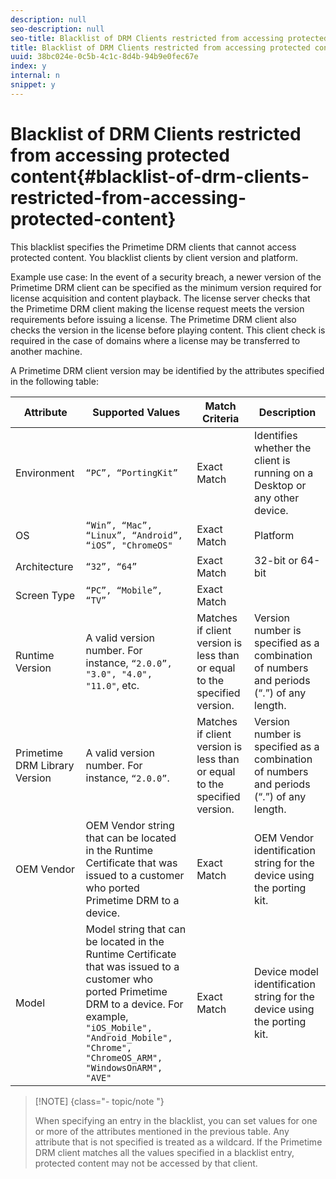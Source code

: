 ```yaml
---
description: null
seo-description: null
seo-title: Blacklist of DRM Clients restricted from accessing protected content
title: Blacklist of DRM Clients restricted from accessing protected content
uuid: 38bc024e-0c5b-4c1c-8d4b-94b9e0fec67e
index: y
internal: n
snippet: y
---
```


# Blacklist of DRM Clients restricted from accessing protected content{#blacklist-of-drm-clients-restricted-from-accessing-protected-content}

This blacklist specifies the Primetime DRM clients that cannot access protected content. You blacklist clients by client version and platform.

Example use case: In the event of a security breach, a newer version of the Primetime DRM client can be specified as the minimum version required for license acquisition and content playback. The license server checks that the Primetime DRM client making the license request meets the version requirements before issuing a license. The Primetime DRM client also checks the version in the license before playing content. This client check is required in the case of domains where a license may be transferred to another machine.

A Primetime DRM client version may be identified by the attributes specified in the following table: 

| **Attribute** |**Supported Values** |**Match Criteria** |**Description** |
|---|---|---|---|
|  Environment  | `“PC”, “PortingKit”`  | Exact Match  | Identifies whether the client is running on a Desktop or any other device.  |
|  OS  | `“Win”, “Mac”, “Linux”, “Android”, “iOS”, "ChromeOS"`  | Exact Match  | Platform  |
|  Architecture  | `“32”, “64”`  | Exact Match  | 32-bit or 64-bit  |
|  Screen Type  | `“PC”, “Mobile”, “TV”`  | Exact Match  | |
|  Runtime Version  |A valid version number. For instance, `“2.0.0”, "3.0", "4.0", "11.0"`, etc.  | Matches if client version is less than or equal to the specified version.  | Version number is specified as a combination of numbers and periods (“.”) of any length.  |
|  Primetime DRM Library Version  |A valid version number. For instance, `“2.0.0”`.  | Matches if client version is less than or equal to the specified version.  | Version number is specified as a combination of numbers and periods (“.”) of any length.  |
|  OEM Vendor  | OEM Vendor string that can be located in the Runtime Certificate that was issued to a customer who ported Primetime DRM to a device.  | Exact Match  | OEM Vendor identification string for the device using the porting kit.  |
|  Model  |Model string that can be located in the Runtime Certificate that was issued to a customer who ported Primetime DRM to a device. For example, `"iOS_Mobile", "Android_Mobile", "Chrome", "ChromeOS_ARM", "WindowsOnARM", "AVE"`  | Exact Match  | Device model identification string for the device using the porting kit.  |

>[!NOTE] {class="- topic/note "}
>
>When specifying an entry in the blacklist, you can set values for one or more of the attributes mentioned in the previous table. Any attribute that is not specified is treated as a wildcard. If the Primetime DRM client matches all the values specified in a blacklist entry, protected content may not be accessed by that client.

